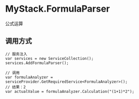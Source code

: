 # MyStack.FormulaParser
 公式运算

## 调用方式
```
// 服务注入
var services = new ServiceCollection();
services.AddFormulaParser();

// 调用
var formulaAnalyzer = serviceProvider.GetRequiredService<FormulaAnalyzer>();
// 结果：2
var actualValue = formulaAnalyzer.Calculation("(1+1)*2");
```